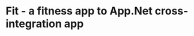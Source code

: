 Fit - a fitness app to App.Net cross-integration app
====================================================
